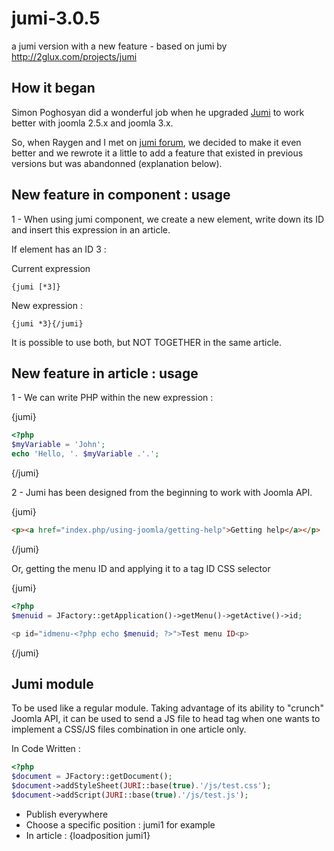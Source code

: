jumi-3.0.5
==========

a jumi version with a new feature - based on jumi by http://2glux.com/projects/jumi
## How it began
Simon Poghosyan did a wonderful job when he upgraded [Jumi](http://2glux.com/projects/jumi) to work better with joomla 2.5.x and joomla 3.x.

So, when Raygen and I met on [jumi forum](http://2glux.com/forum/jumi/), we decided to make it even better and we rewrote it a little to add a feature that existed in previous versions but was abandonned (explanation below).

## New feature in component : usage
1 - When using jumi component, we create a new element, write down its ID and insert this expression in an article.

If element has an ID 3 :

Current expression
``` 
{jumi [*3]}
```
New expression :

``` 
{jumi *3}{/jumi}
```
It is possible to use both, but NOT TOGETHER in the same article.

## New feature in article : usage

1 - We can write PHP within the new expression  :

\{jumi\}
```php
<?php
$myVariable = 'John';
echo 'Hello, '. $myVariable .'.';
```
\{/jumi\}


2 - Jumi has been designed from the beginning to work with Joomla API.

\{jumi\}
```html
<p><a href="index.php/using-joomla/getting-help">Getting help</a></p>
```
\{/jumi\}

Or, getting the menu ID and applying it to a tag ID CSS selector


\{jumi\}
```php
<?php 
$menuid = JFactory::getApplication()->getMenu()->getActive()->id;

<p id="idmenu-<?php echo $menuid; ?>">Test menu ID<p>
```
\{/jumi\}

## Jumi module
To be used like a regular module.
Taking advantage of its ability to "crunch" Joomla API, it can be used to send a JS file to head tag when one wants to implement a CSS/JS files combination in one article only.

In Code Written :
```php
<?php 
$document = JFactory::getDocument();
$document->addStyleSheet(JURI::base(true).'/js/test.css');
$document->addScript(JURI::base(true).'/js/test.js');
```
-   Publish everywhere
-   Choose a specific position : jumi1 for example
-   In article : {loadposition jumi1}
